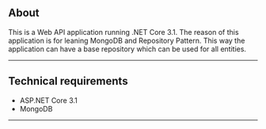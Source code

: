## About

This is a Web API application running .NET Core 3.1.
The reason of this application is for leaning MongoDB and Repository Pattern.
This way the application can have a base repository which can be used for all entities.

---

## Technical requirements

- ASP.NET Core 3.1
- MongoDB

---